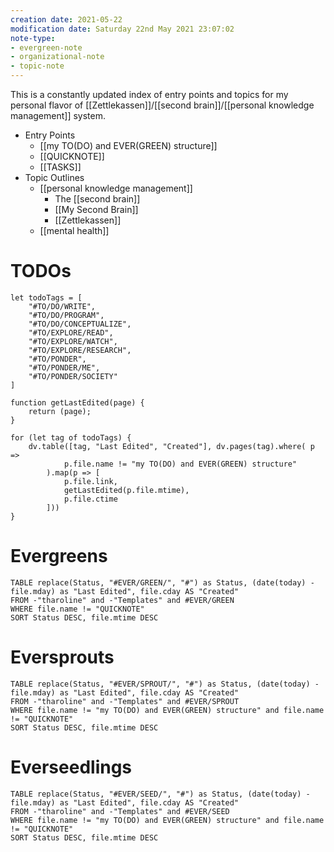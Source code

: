 ```yaml
---
creation date: 2021-05-22
modification date: Saturday 22nd May 2021 23:07:02
note-type: 
- evergreen-note
- organizational-note
- topic-note 
---
```


This is a constantly updated index of entry points and topics for my personal flavor of [[Zettlekassen]]/[[second brain]]/[[personal knowledge management]] system.

- Entry Points
	- [[my TO(DO) and EVER(GREEN) structure]]
	- [[QUICKNOTE]]
	- [[TASKS]]
- Topic Outlines
	- [[personal knowledge management]]
		- The [[second brain]]
		- [[My Second Brain]]
		- [[Zettlekassen]]
	- [[mental health]]


# TODOs 
```dataviewjs
let todoTags = [
	"#TO/DO/WRITE",
	"#TO/DO/PROGRAM",
	"#TO/DO/CONCEPTUALIZE",
	"#TO/EXPLORE/READ",
	"#TO/EXPLORE/WATCH",
	"#TO/EXPLORE/RESEARCH",
	"#TO/PONDER",
	"#TO/PONDER/ME",
	"#TO/PONDER/SOCIETY"
]

function getLastEdited(page) {
	return (page);
}

for (let tag of todoTags) {
	dv.table([tag, "Last Edited", "Created"], dv.pages(tag).where( p =>
			p.file.name != "my TO(DO) and EVER(GREEN) structure"
		).map(p => [
			p.file.link,
			getLastEdited(p.file.mtime),
			p.file.ctime
		]))
}
```


# Evergreens
```dataview
TABLE replace(Status, "#EVER/GREEN/", "#") as Status, (date(today) - file.mday) as "Last Edited", file.cday AS "Created"
FROM -"tharoline" and -"Templates" and #EVER/GREEN 
WHERE file.name != "QUICKNOTE" 
SORT Status DESC, file.mtime DESC 
```
# Eversprouts
```dataview
TABLE replace(Status, "#EVER/SPROUT/", "#") as Status, (date(today) - file.mday) as "Last Edited", file.cday AS "Created"
FROM -"tharoline" and -"Templates" and #EVER/SPROUT 
WHERE file.name != "my TO(DO) and EVER(GREEN) structure" and file.name != "QUICKNOTE"
SORT Status DESC, file.mtime DESC 
```
# Everseedlings
```dataview
TABLE replace(Status, "#EVER/SEED/", "#") as Status, (date(today) - file.mday) as "Last Edited", file.cday AS "Created"
FROM -"tharoline" and -"Templates" and #EVER/SEED 
WHERE file.name != "my TO(DO) and EVER(GREEN) structure" and file.name != "QUICKNOTE"
SORT Status DESC, file.mtime DESC 
```